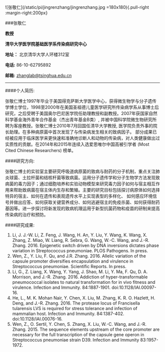 ![张敬仁](/static/pi/jingrenzhang/jingrenzhang.jpg =180x180){.pull-right :margin-right:200px}

###张敬仁

**教授**

**清华大学医学院基础医学系传染病研究中心**

**地址：** 北京清华大学人环楼312室

**电话:** 86-10-62795892

**邮箱:** zhanglab@tsinghua.edu.cn

---

####个人简历:

张敬仁博士1997年毕业于美国得克萨斯大学医学中心，获得微生物学与分子遗传学博士学位，1998至2000年在美国圣祖德儿童医学研究所传染病学系从事博士后研究，之后受聘于美国奥尔巴尼医学院任助理教授和副教授。2007年获国家自然科学基金海外青年合作基金（杰出青年基金B类）, 并被中国科学院微生物研究所聘为客座教授。张敬仁博士2010年7月回国任清华大学教授, 医学院负责外事的院长助理。在多种病原菌中首次发现了与传染病发生相关的致病因子。 部分成果已经被应用于临床医学来更快速和准确地诊断人和动物的传染病，对人类健康做出过实质性的贡献。在2014年和2015年连续入选爱思唯尔中国高被引学者 (Most Cited Chinese Researchers) 榜单。

####研究方向:

张敬仁博士的实验室主要研究呼吸道病原菌的致病与耐药的分子机制，重点关注肺炎球菌、土拉杆菌和结核杆菌等致病菌。运用分子遗传学和分子生物学方法发现致病菌的毒力因子；通过细胞培养和实验动物模型来研究毒力因子如何与宿主相互作用来帮助致病菌在宿主体内生存和繁殖。主要的研究目标包括探讨病原体如何选择特异的宿主、如何在遗传和表观遗传水平上实现表型的多样化、 如何感应环境信号并做出应答、如何获取关键营养成分、如何逃避宿主的免疫杀菌、如何获得耐药基因等。进一步探讨将新发现的致病机理运用于新型抗菌药物和疫苗的研制来提高传染病的治疗和预防。

####研究成果:
1.	Li, J. J.-W. Li, Z. Feng, J. Wang, H. An, Y. Liu, Y. Wang, K. Wang, X. Zhang, Z. Miao, W. Liang, R. Sebra, G. Wang, W.-C. Wang, and J.-R. Zhang. 2016. Epigenetic switch driven by DNA inversions dictates phase variation in Streptococcus pneumoniae. PLOS Pathogens. In press.
2.	Wen, Z., Y. Liu, F. Qu, and J.R. Zhang. 2016. Allelic variation of the capsule promoter diversifies encapsulation and virulence in Streptococcus pneumoniae. Scientific Reports. In press.
3.	Li, G., Z. Liang, X. Wang, Y. Yang, J. Shao, M. Li, Y. Ma, F. Qu, D. A. Morrison, and J.-R. Zhang. 2016. Addiction of hyper-transformable pneumococcal isolates to natural transformation for in vivo fitness and virulence. Infection and Immunity. 84:1887-1901. doi:10.1128/IAI.00097-16.
4.	He, L., M. K. Mohan Nair, Y. Chen, X. Liu, M. Zhang, K. R. O. Hazlett, H. Deng, and J.-R. Zhang.  2016. The protease locus of Francisella tularensis LVS is required for stress tolerance and infection of mammalian host. Infection and Immunity. 84:1387-402. doi:10.1128/IAI.00076-16.
5.	Wen, Z., O. Sertil, Y. Chen, S. Zhang, X. Liu, W.-C. Wang, and J.-R. Zhang.  2015. The sequence elements upstream of the core promoter are necessary for the full transcription of the capsule gene operon in Streptococcus pneumoniae strain D39. Infection and Immunity 83:1957-1972.

